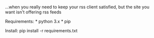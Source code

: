 ...when you really need to keep your rss client satisfied, but the site you want isn't offering rss feeds

Requirements:
    * python 3.x
    * pip

Install:
    pip install -r requirements.txt
